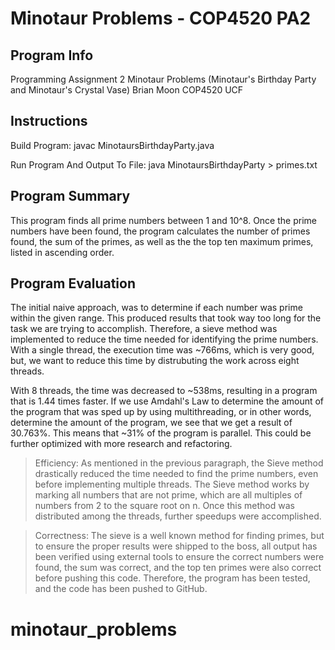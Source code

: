 # Minotaur Problems - COP4520 PA2

## Program Info

Programming Assignment 2
Minotaur Problems (Minotaur's Birthday Party and Minotaur's Crystal Vase)
Brian Moon
COP4520
UCF

## Instructions

Build Program: javac MinotaursBirthdayParty.java

Run Program And Output To File: java MinotaursBirthdayParty > primes.txt

## Program Summary

This program finds all prime numbers between 1 and 10^8. Once the prime numbers have been found, the program calculates the number of primes found, the sum of the primes, as well as the the top ten maximum primes, listed in ascending order.

## Program Evaluation

The initial naive approach, was to determine if each number was prime within the given range. This produced results that took way too long for the task we are trying to accomplish. Therefore, a sieve method was implemented to reduce the time needed for identifying the prime numbers. With a single thread, the execution time was ~766ms, which is very good, but, we want to reduce this time by distrubuting the work across eight threads.

With 8 threads, the time was decreased to ~538ms, resulting in a program that is 1.44 times faster. If we use Amdahl's Law to determine the amount of the program that was sped up by using multithreading, or in other words, determine the amount of the program, we see that we get a result of 30.763%. This means that ~31% of the program is parallel. This could be further optimized with more research and refactoring.

> Efficiency: As mentioned in the previous paragraph, the Sieve method drastically reduced the time needed to find the prime numbers, even before implementing multiple threads. The Sieve method works by marking all numbers that are not prime, which are all multiples of numbers from 2 to the square root on n. Once this method was distributed among the threads, further speedups were accomplished.

> Correctness: The sieve is a well known method for finding primes, but to ensure the proper results were shipped to the boss, all output has been verified using external tools to ensure the correct numbers were found, the sum was correct, and the top ten primes were also correct before pushing this code. Therefore, the program has been tested, and the code has been pushed to GitHub.
# minotaur_problems
